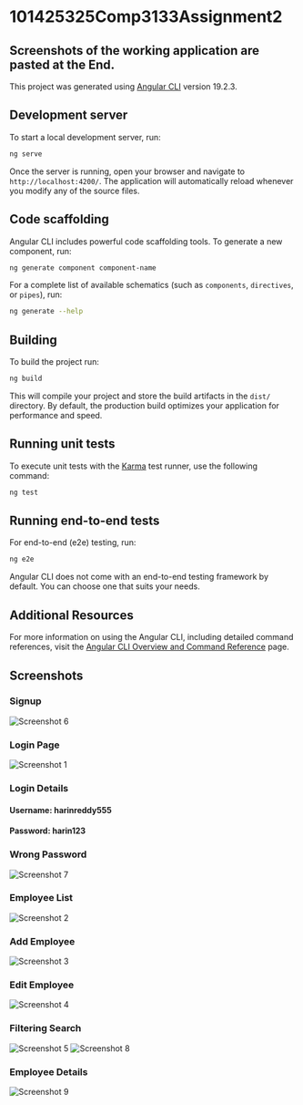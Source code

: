 # 101425325Comp3133Assignment2

## Screenshots of the working application are pasted at the End.

This project was generated using [Angular CLI](https://github.com/angular/angular-cli) version 19.2.3.

## Development server

To start a local development server, run:

```bash
ng serve
```

Once the server is running, open your browser and navigate to `http://localhost:4200/`. The application will automatically reload whenever you modify any of the source files.

## Code scaffolding

Angular CLI includes powerful code scaffolding tools. To generate a new component, run:

```bash
ng generate component component-name
```

For a complete list of available schematics (such as `components`, `directives`, or `pipes`), run:

```bash
ng generate --help
```

## Building

To build the project run:

```bash
ng build
```

This will compile your project and store the build artifacts in the `dist/` directory. By default, the production build optimizes your application for performance and speed.

## Running unit tests

To execute unit tests with the [Karma](https://karma-runner.github.io) test runner, use the following command:

```bash
ng test
```

## Running end-to-end tests

For end-to-end (e2e) testing, run:

```bash
ng e2e
```

Angular CLI does not come with an end-to-end testing framework by default. You can choose one that suits your needs.

## Additional Resources

For more information on using the Angular CLI, including detailed command references, visit the [Angular CLI Overview and Command Reference](https://angular.dev/tools/cli) page.



## Screenshots

### Signup
![Screenshot 6](images/signup.png)

### Login Page
![Screenshot 1](images/login.png)

### Login Details
#### Username: harinreddy555
#### Password: harin123

### Wrong Password
![Screenshot 7](images/WrongPassword.png)

### Employee List
![Screenshot 2](images/EmpList.png)

### Add Employee
![Screenshot 3](images/add.png)

### Edit Employee
![Screenshot 4](images/edit.png)

### Filtering Search
![Screenshot 5](images/filter1.png)
![Screenshot 8](images/filter2.png)

### Employee Details
![Screenshot 9](images/details.png)

